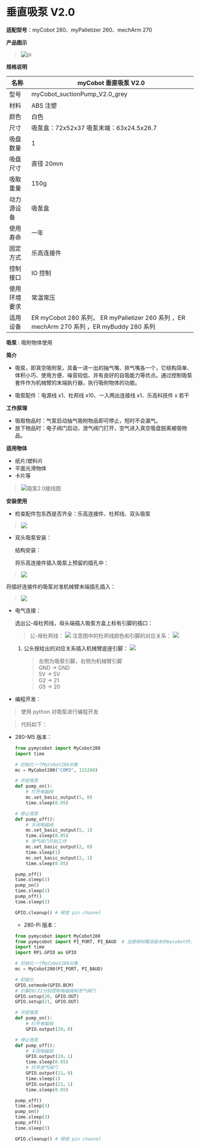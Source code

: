 # 垂直吸泵 V2.0

**适配型号**：myCobot 280、myPalletizer 260、mechArm 270

**产品图示**

> ![pi](../../resource\4-SupportAndService\Accessories\pump/P1.png)

**规格说明**

| 名称         | myCobot 垂直吸泵 V2.0                                                                      |
| ------------ | ------------------------------------------------------------------------------------------ |
| 型号         | myCobot_suctionPump_V2.0_grey                                                              |
| 材料         | ABS 注塑                                                                                   |
| 颜色         | 白色                                                                                       |
| 尺寸         | 吸泵盒：72x52x37 吸泵末端：63x24.5x26.7                                                    |
| 吸盘数量     | 1                                                                                          |
| 吸盘尺寸     | 直径 20mm                                                                                  |
| 吸取重量     | 150g                                                                                       |
| 动力源设备   | 吸泵盒                                                                                     |
| 使用寿命     | 一年                                                                                       |
| 固定方式     | 乐高连接件                                                                                 |
| 控制接口     | IO 控制                                                                                    |
| 使用环境要求 | 常温常压                                                                                   |
| 适用设备     | ER myCobot 280 系列， ER myPalletizer 260 系列 ，ER mechArm 270 系列 ，ER myBuddy 280 系列 |

**吸泵** : 吸附物体使用

**简介**

- 吸泵，即真空吸附泵，具备一进一出的抽气嘴、排气嘴各一个，它结构简单、体积小巧、使用方便、噪音较低、并有良好的自吸能力等优点。通过控制吸泵套件作为机械臂的末端执行器，执行吸附物体的功能。

- 吸泵配件：电源线 x1、杜邦线 x10、一入两出连接线 x1、乐高科技件 x 若干

**工作原理**

- 吸取物品时：气泵启动抽气吸附物品即可停止，短时不会漏气。
- 放下物品时：电子阀门启动，泄气阀门打开，空气进入真空吸盘脱离被吸物品。

**适用物体**

- 纸片/塑料片
- 平面光滑物体
- 卡片等

> ![吸泵2.0接线图](../../resource\4-SupportAndService\Accessories\pump/P2.jpg)

**安装使用**

- 检查配件包东西是否齐全：乐高连接件、杜邦线、双头吸泵
 > ![](../../resource\4-SupportAndService\Accessories\pump/P2.jpg)

- 双头吸泵安装：

  结构安装：

  将乐高连接件插入吸泵上预留的插孔中：

> ![](../../resource\4-SupportAndService\Accessories\pump/P3.jpg)

  将插好连接件的吸泵对准机械臂末端插孔插入：

> ![](../../resource\4-SupportAndService\Accessories\pump/P4.jpg)

  - 电气连接：
  
    选出公-母杜邦线，母头端插入吸泵方盒上标有引脚的插口：
  
    > 公-母杜邦线：
    > ![](../../resource\4-SupportAndService\Accessories\pump/P5.jpg)
    > 注意图中的杜邦线颜色和引脚的对应关系：
    > ![](../../resource\4-SupportAndService\Accessories\pump/P4.jpg)
  
    1. 公头按给出的对应关系插入机械臂底座引脚：
       ![](../../resource\4-SupportAndService\Accessories\pump/P7.jpg)
    
       > 左侧为吸泵引脚，右侧为机械臂引脚  
       > GND -> GND  
       > 5V -> 5V  
       > G2 -> 21  
       > G5 -> 20
  
  - 编程开发：
> 使用 python 对吸泵进行编程开发

> 代码如下：

  - 280-M5 版本：
    
    ```python
    from pymycobot import MyCobot280
    import time
    
    # 初始化一个MyCobot280对象
    mc = MyCobot280("COM3", 115200)
    
    # 开启吸泵
    def pump_on():
        # 打开电磁阀
        mc.set_basic_output(5, 0)
        time.sleep(0.05)
    
    # 停止吸泵
    def pump_off():
        # 关闭电磁阀
        mc.set_basic_output(5, 1)
        time.sleep(0.05)
        # 泄气阀门开始工作
        mc.set_basic_output(2, 0)
        time.sleep(1)
        mc.set_basic_output(2, 1)
        time.sleep(0.05)
    
    pump_off()
    time.sleep(3)
    pump_on()
    time.sleep(3)
    pump_off()
    time.sleep(3)
    
    GPIO.cleanup() # 释放 pin channel
    ```
    
    - 280-Pi 版本：
    
    ```python
    from pymycobot import MyCobot280
    from pymycobot import PI_PORT, PI_BAUD  # 当使用树莓派版本的mycobot时，可以引用这两个变量进行MyCobot初始化
    import time
    import RPi.GPIO as GPIO
    
    # 初始化一个MyCobot280对象
    mc = MyCobot280(PI_PORT, PI_BAUD)
    
    # 初始化
    GPIO.setmode(GPIO.BCM)
    # 引脚20/21分别控制电磁阀和泄气阀门
    GPIO.setup(20, GPIO.OUT)
    GPIO.setup(21, GPIO.OUT)
    
    # 开启吸泵
    def pump_on():
        # 打开电磁阀
        GPIO.output(20，0)
    
    # 停止吸泵
    def pump_off():
        # 关闭电磁阀
        GPIO.output(20，1)
        time.sleep(0.05)
        # 打开泄气阀门
        GPIO.output(21，0)
        time.sleep(1)
        GPIO.output(21，1)
        time.sleep(0.05)
    
    pump_off()
    time.sleep(3)
    pump_on()
    time.sleep(3)
    pump_off()
    time.sleep(3)
    
    GPIO.cleanup() # 释放 pin channel
    ```

